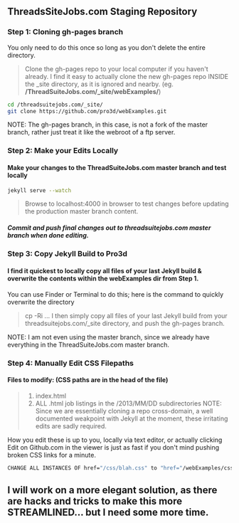 ## ThreadsSiteJobs.com Staging Repository
### Step 1: Cloning gh-pages branch
You only need to do this once so long as you don't delete the entire directory.
 > Clone the gh-pages repo to your local computer if you haven't already.
 > I find it easy to actually clone the new gh-pages repo INSIDE the _site directory, as it is ignored and nearby.
(eg. **/ThreadSuiteJobs.com/_site/webExamples/**)
```bash
cd /threadsuitejobs.com/_site/
git clone https://github.com/pro3d/webExamples.git
```
NOTE: The gh-pages branch, in this case, is not a fork of the master branch, rather just treat it like the webroot of a ftp server.

### Step 2: Make your Edits Locally
#### Make your changes to the ThreadSuiteJobs.com master branch and test locally
```bash
jekyll serve --watch
```
 >Browse to localhost:4000 in browser to test changes before updating the production master branch content.
##### Commit and push final changes out to threadsuitejobs.com master branch when done editing.

### Step 3: Copy Jekyll Build to Pro3d
#### I find it quickest to locally copy all files of your last Jekyll build & overwrite the contents within the webExamples dir from Step 1.
You can use Finder or Terminal to do this; here is the command to quickly overwrite the directory
 >cp -Ri <source dir> <target dir>
... I then simply copy all files of your last Jekyll build from your threadsuitejobs.com/_site directory, and push the gh-pages branch.

NOTE: I am not even using the master branch, since we already have everything in the ThreadSuiteJobs.com master branch.

### Step 4: Manually Edit CSS Filepaths
#### Files to modify: (CSS paths are in the head of the file)
 >1. index.html
 >2. ALL .html job listings in the /2013/MM/DD subdirectories
NOTE: Since we are essentially cloning a repo cross-domain, a well documented weakpoint with Jekyll at the moment, these irritating edits are sadly required.

How you edit these is up to you, locally via text editor, or actually clicking Edit on Github.com in the viewer is just as fast if you don't mind pushing broken CSS links for a minute.
```bash
CHANGE ALL INSTANCES OF href="/css/blah.css" to "href="/webExamples/css/blah.css" to match the gh-pages path.
```

## I will work on a more elegant solution, as there are hacks and tricks to make this more STREAMLINED... but I need some more time.
